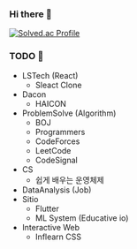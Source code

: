 ### Hi there 👋

[![Solved.ac Profile](http://mazassumnida.wtf/api/v2/generate_badge?boj=pym7857)](https://solved.ac/pym7857/)

### TODO 🎯
- LSTech (React)
  - Sleact Clone
- Dacon
  - HAICON
- ProblemSolve (Algorithm)
  - BOJ
  - Programmers
  - CodeForces
  - LeetCode
  - CodeSignal
- CS
  - 쉽게 배우는 운영체제 
- DataAnalysis (Job)
- Sitio
  - Flutter
  - ML System (Educative io) 
- Interactive Web
  - Inflearn CSS 
